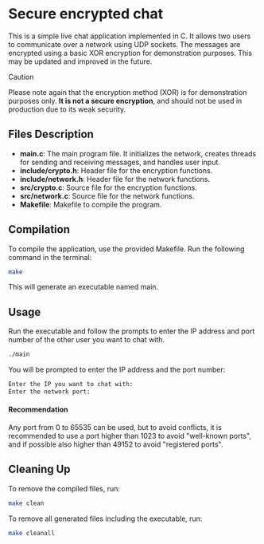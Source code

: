 # Secure encrypted chat

This is a simple live chat application implemented in C. It allows two users to communicate over a network using UDP sockets. The messages are encrypted using a basic XOR encryption for demonstration purposes. This may be updated and improved in the future.

> [!CAUTION]
> Please note again that the encryption method (XOR) is for demonstration purposes only. __It is not a secure encryption__, and should not be used in production due to its weak security.


## Files Description

- **main.c**: The main program file. It initializes the network, creates threads for sending and receiving messages, and handles user input.
- **include/crypto.h**: Header file for the encryption functions.
- **include/network.h**: Header file for the network functions.
- **src/crypto.c**: Source file for the encryption functions.
- **src/network.c**: Source file for the network functions.
- **Makefile**: Makefile to compile the program.

## Compilation

To compile the application, use the provided Makefile. Run the following command in the terminal:

```sh
make
```

This will generate an executable named main.

## Usage

Run the executable and follow the prompts to enter the IP address and port number of the other user you want to chat with. <br>



```sh
./main
```

You will be prompted to enter the IP address and the port number:

```sh
Enter the IP you want to chat with:
Enter the network port:
```

#### Recommendation
Any port from 0 to 65535 can be used, but to avoid conflicts, it is recommended to use a port higher than 1023 to avoid "well-known ports", and if possible also higher than 49152 to avoid "registered ports".

## Cleaning Up

To remove the compiled files, run:

```sh
make clean
```

To remove all generated files including the executable, run:

```sh
make cleanall
```